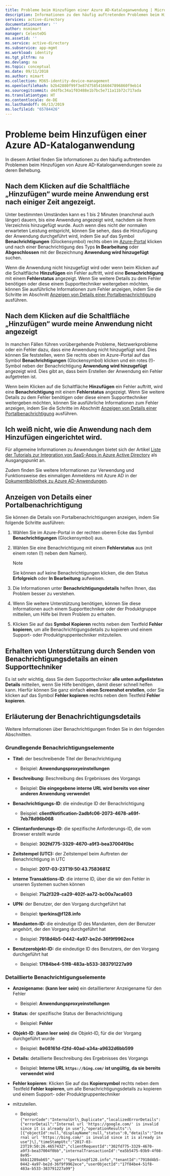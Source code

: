 ```yaml
---
title: Probleme beim Hinzufügen einer Azure AD-Kataloganwendung | Microsoft-Dokumentation
description: Informationen zu den häufig auftretenden Problemen beim Hinzufügen von Azure AD-Kataloganwendungen und zur Behebung dieser Probleme
services: active-directory
documentationcenter: ''
author: msmimart
manager: CelesteDG
ms.assetid: ''
ms.service: active-directory
ms.subservice: app-mgmt
ms.workload: identity
ms.tgt_pltfrm: na
ms.devlang: na
ms.topic: conceptual
ms.date: 09/11/2018
ms.author: mimart
ms.collection: M365-identity-device-management
ms.openlocfilehash: b2b42880f99f3e87d75854166047896860f9eb14
ms.sourcegitcommit: d4dfbc34a1f03488e1b7bc5e711a11b72c717ada
ms.translationtype: HT
ms.contentlocale: de-DE
ms.lasthandoff: 06/13/2019
ms.locfileid: "65784426"
---
```

# <a name="problem-adding-an-azure-ad-gallery-application"></a>Probleme beim Hinzufügen einer Azure AD-Kataloganwendung

In diesem Artikel finden Sie Informationen zu den häufig auftretenden Problemen beim Hinzufügen von Azure AD-Kataloganwendungen sowie zu deren Behebung.

## <a name="i-clicked-the-add-button-and-my-application-took-a-long-time-to-appear"></a>Nach dem Klicken auf die Schaltfläche „Hinzufügen“ wurde meine Anwendung erst nach einiger Zeit angezeigt.

Unter bestimmten Umständen kann es 1 bis 2 Minuten (manchmal auch länger) dauern, bis eine Anwendung angezeigt wird, nachdem sie Ihrem Verzeichnis hinzugefügt wurde. Auch wenn dies nicht der normalen erwarteten Leistung entspricht, können Sie sehen, dass die Hinzufügung der Anwendung durchgeführt wird, indem Sie auf das Symbol **Benachrichtigungen** (Glockensymbol) rechts oben im [Azure-Portal](https://portal.azure.com/) klicken und nach einer Benachrichtigung des Typs **In Bearbeitung** oder **Abgeschlossen** mit der Bezeichnung **Anwendung wird hinzugefügt** suchen.

Wenn die Anwendung nicht hinzugefügt wird oder wenn beim Klicken auf die Schaltfläche **Hinzufügen** ein Fehler auftritt, wird eine **Benachrichtigung** mit einem **Fehlerstatus** angezeigt. Wenn Sie weitere Details zu dem Fehler benötigen oder diese einem Supporttechniker weitergeben möchten, können Sie ausführliche Informationen zum Fehler anzeigen, indem Sie die Schritte im Abschnitt [Anzeigen von Details einer Portalbenachrichtigung](#how-to-see-the-details-of-a-portal-notification) ausführen.

## <a name="i-clicked-the-add-button-and-my-application-didnt-appear"></a>Nach dem Klicken auf die Schaltfläche „Hinzufügen“ wurde meine Anwendung nicht angezeigt

In manchen Fällen führen vorübergehende Probleme, Netzwerkprobleme oder ein Fehler dazu, dass eine Anwendung nicht hinzugefügt wird. Dies können Sie feststellen, wenn Sie rechts oben im Azure-Portal auf das Symbol **Benachrichtigungen** (Glockensymbol) klicken und ein rotes (!)-Symbol neben der Benachrichtigung **Anwendung wird hinzugefügt** angezeigt wird. Dies gibt an, dass beim Erstellen der Anwendung ein Fehler aufgetreten ist.

Wenn beim Klicken auf die Schaltfläche **Hinzufügen** ein Fehler auftritt, wird eine **Benachrichtigung** mit einem **Fehlerstatus** angezeigt. Wenn Sie weitere Details zu dem Fehler benötigen oder diese einem Supporttechniker weitergeben möchten, können Sie ausführliche Informationen zum Fehler anzeigen, indem Sie die Schritte im Abschnitt [Anzeigen von Details einer Portalbenachrichtigung](#how-to-see-the-details-of-a-portal-notification) ausführen.

## <a name="i-dont-know-how-to-set-up-my-application-once-ive-added-it"></a>Ich weiß nicht, wie die Anwendung nach dem Hinzufügen eingerichtet wird.

Für allgemeine Informationen zu Anwendungen bietet sich der Artikel [Liste der Tutorials zur Integration von SaaS-Apps in Azure Active Directory](https://docs.microsoft.com/azure/active-directory/active-directory-saas-tutorial-list) als Ausgangspunkt an.

Zudem finden Sie weitere Informationen zur Verwendung und Funktionsweise des einmaligen Anmeldens mit Azure AD in der [Dokumentbibliothek zu Azure AD-Anwendungen](https://docs.microsoft.com/azure/active-directory/active-directory-apps-index).

## <a name="how-to-see-the-details-of-a-portal-notification"></a>Anzeigen von Details einer Portalbenachrichtigung

Sie können die Details von Portalbenachrichtigungen anzeigen, indem Sie folgende Schritte ausführen:

1.  Wählen Sie im Azure-Portal in der rechten oberen Ecke das Symbol **Benachrichtigungen** (Glockensymbol) aus.

2.  Wählen Sie eine Benachrichtigung mit einem **Fehlerstatus** aus (mit einem roten (!) neben dem Namen).

    >[!NOTE]
    >Sie können auf keine Benachrichtigungen klicken, die den Status **Erfolgreich** oder **In Bearbeitung** aufweisen.
    >
    >

4.  Die Informationen unter **Benachrichtigungsdetails** helfen Ihnen, das Problem besser zu verstehen.

5.  Wenn Sie weitere Unterstützung benötigen, können Sie diese Informationen auch einem Supporttechniker oder der Produktgruppe mitteilen, um Hilfe bei Ihrem Problem zu erhalten.

6.  Klicken Sie auf das **Symbol** **Kopieren** rechts neben dem Textfeld **Fehler kopieren**, um alle Benachrichtigungsdetails zu kopieren und einem Support- oder Produktgruppentechniker mitzuteilen.

## <a name="how-to-get-help-by-sending-notification-details-to-a-support-engineer"></a>Erhalten von Unterstützung durch Senden von Benachrichtigungsdetails an einen Supporttechniker

Es ist sehr wichtig, dass Sie dem Supporttechniker **alle unten aufgelisteten Details** mitteilen, wenn Sie Hilfe benötigen, damit dieser schnell helfen kann. Hierfür können Sie ganz einfach **einen Screenshot erstellen**, oder Sie klicken auf das Symbol **Fehler kopieren** rechts neben dem Textfeld **Fehler kopieren**.

## <a name="notification-details-explained"></a>Erläuterung der Benachrichtigungsdetails

Weitere Informationen über Benachrichtigungen finden Sie in den folgenden Abschnitten.

### <a name="essential-notification-items"></a>Grundlegende Benachrichtigungselemente

- **Titel:** der beschreibende Titel der Benachrichtigung

  * Beispiel: **Anwendungsproxyeinstellungen**

- **Beschreibung:** Beschreibung des Ergebnisses des Vorgangs

  -   Beispiel: **Die eingegebene interne URL wird bereits von einer anderen Anwendung verwendet**

- **Benachrichtigungs-ID**: die eindeutige ID der Benachrichtigung

  -   Beispiel: **clientNotification-2adbfc06-2073-4678-a69f-7eb78d96b068**

- **Clientanforderungs-ID**: die spezifische Anforderungs-ID, die vom Browser erstellt wurde

  -   Beispiel: **302fd775-3329-4670-a9f3-bea37004f0bc**

- **Zeitstempel (UTC):** der Zeitstempel beim Auftreten der Benachrichtigung in UTC

  -   Beispiel: **2017-03-23T19:50:43.7583681Z**

- **Interne Transaktions-ID**: die interne ID, über die wir den Fehler in unseren Systemen suchen können

  -   Beispiel: **71a2f329-ca29-402f-aa72-bc00a7aca603**

- **UPN:** der Benutzer, der den Vorgang durchgeführt hat

  -   Beispiel: **tperkins\@f128.info**

- **Mandanten-ID:** die eindeutige ID des Mandanten, dem der Benutzer angehört, der den Vorgang durchgeführt hat

  -   Beispiel: **7918d4b5-0442-4a97-be2d-36f9f9962ece**

- **Benutzerobjekt-ID:** die eindeutige ID des Benutzers, der den Vorgang durchgeführt hat

  -   Beispiel: **17f84be4-51f8-483a-b533-383791227a99**

### <a name="detailed-notification-items"></a>Detaillierte Benachrichtigungselemente

-   **Anzeigename:** **(kann leer sein)** ein detaillierterer Anzeigename für den Fehler

    -   Beispiel: **Anwendungsproxyeinstellungen**

-   **Status:** der spezifische Status der Benachrichtigung

    -   Beispiel: **Fehler**

-   **Objekt-ID**: **(kann leer sein)** die Objekt-ID, für die der Vorgang durchgeführt wurde

    -   Beispiel: **8e08161d-f2fd-40ad-a34a-a9632d6bb599**

-   **Details:** detaillierte Beschreibung des Ergebnisses des Vorgangs

    -   Beispiel: **Interne URL `https://bing.com/` ist ungültig, da sie bereits verwendet wird**

-   **Fehler kopieren**: Klicken Sie auf das **Kopiersymbol** rechts neben dem Textfeld **Fehler kopieren**, um alle Benachrichtigungsdetails zu kopieren und einem Support- oder Produktgruppentechniker 
-   mitzuteilen.

    -   Beispiel: ```{"errorCode":"InternalUrl\_Duplicate","localizedErrorDetails":{"errorDetail":"Internal url 'https://google.com/' is invalid since it is already in use"},"operationResults":\[{"objectId":null,"displayName":null,"status":0,"details":"Internal url 'https://bing.com/' is invalid since it is already in use"}\],"timeStampUtc":"2017-03-23T19:50:26.465743Z","clientRequestId":"302fd775-3329-4670-a9f3-bea37004f0bb","internalTransactionId":"ea5b5475-03b9-4f08-8e95-bbb11289ab65","upn":"tperkins@f128.info","tenantId":"7918d4b5-0442-4a97-be2d-36f9f9962ece","userObjectId":"17f84be4-51f8-483a-b533-383791227a99"}```


